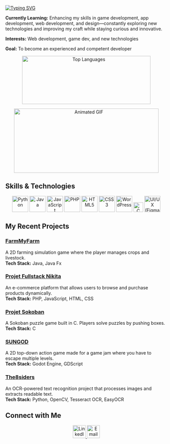 [![Typing SVG](https://readme-typing-svg.demolab.com/?lines=Hello+and+welcome+to+my+github+profile+yes;my+name+is+Nikita+and+I+am+a+passionate+junior+Full-Stack+Developer+nice)](https://git.io/typing-svg)

**Currently Learning:** Enhancing my skills in game development, app development, web development, and design—constantly exploring new technologies
and improving my craft while staying curious and innovative.


**Interests:** Web development, game dev, and new technologies


**Goal:** To become an experienced and competent developer


<p align="center">
  <img src="https://github-readme-stats.vercel.app/api/top-langs?username=NeonSamurai144hz&locale=en&hide_title=false&layout=compact&card_width=320&langs_count=5&theme=transparent&hide_border=false" alt="Top Languages" height="150" width="400" />
</p>

<p align="center">
  <img src="https://giffiles.alphacoders.com/480/48044.gif" alt="Animated GIF" height="200" width="450" />
</p>
</p>

## Skills & Technologies

<p align="center">
  <img src="https://cdn.jsdelivr.net/gh/devicons/devicon/icons/python/python-original.svg" alt="Python" height="50" />
  <img src="https://cdn.jsdelivr.net/gh/devicons/devicon/icons/java/java-original.svg" alt="Java" height="50" />
  <img src="https://cdn.jsdelivr.net/gh/devicons/devicon/icons/javascript/javascript-original.svg" alt="JavaScript" height="50" />
  <img src="https://cdn.jsdelivr.net/gh/devicons/devicon/icons/php/php-original.svg" alt="PHP" height="50" />
  <img src="https://cdn.jsdelivr.net/gh/devicons/devicon/icons/html5/html5-original.svg" alt="HTML5" height="50" />
  <img src="https://cdn.jsdelivr.net/gh/devicons/devicon/icons/css3/css3-original.svg" alt="CSS3" height="50" />
  <img src="https://cdn.jsdelivr.net/gh/devicons/devicon/icons/wordpress/wordpress-original.svg" alt="WordPress" height="50" />
  <img src="https://cdn.jsdelivr.net/gh/devicons/devicon/icons/c/c-original.svg" alt="C" height="30" />
  <img src="https://cdn.jsdelivr.net/gh/devicons/devicon/icons/figma/figma-original.svg" alt="UI/UX (Figma)" height="50" />
</p>

## My Recent Projects

### [FarmMyFarm](https://github.com/NeonSamurai144hz/FarmMyFarm)
A 2D farming simulation game where the player manages crops and livestock.  
**Tech Stack:** Java, Java Fx

### [Projet Fullstack Nikita](https://github.com/NeonSamurai144hz/projet-fullstack-nikita)
An e-commerce platform that allows users to browse and purchase products dynamically.  
**Tech Stack:** PHP, JavaScript, HTML, CSS

### [Projet Sokoban](https://github.com/NeonSamurai144hz/projet-sokoban.git)
A Sokoban puzzle game built in C. Players solve puzzles by pushing boxes.
**Tech Stack:** C

### [SUNGOD](https://github.com/TheKings294/SUNGOD)
A 2D top-down action game made for a game jam where you have to escape multiple levels.  
**Tech Stack:** Godot Engine, GDScript

### [The8siders](https://github.com/FazonPlay/the8siders)
An OCR-powered text recognition project that processes images and extracts readable text.  
**Tech Stack:** Python, OpenCV, Tesseract OCR, EasyOCR


## Connect with Me

<p align="center">
  <a href="https://www.linkedin.com/in/nikita-bobeica-498ab5327/">
    <img src="https://img.shields.io/static/v1?message=LinkedIn&logo=linkedin&label=&color=0077B5&logoColor=white&labelColor=&style=for-the-badge" alt="LinkedIn" height="40" />
  </a>
    <a href="mailto:nikita.bobeica@coda-student.school">
    <img src="https://img.shields.io/static/v1?message=Email&logo=gmail&label=&color=D14836&logoColor=white&labelColor=&style=for-the-badge" alt="Email" height="40" />
  </a>
</p>
